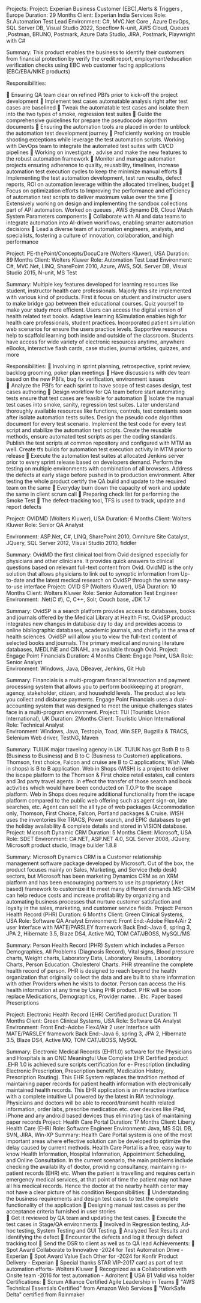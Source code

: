 Projects:
Project: Experian Business Customer (EBC),Alerts & Triggers , Europe              Duration: 29 Months
Client:   Experian India Services                                                                                Role: Sr.Automation Test Lead 
Environment: C#, MVC.Net Core , Azure DevOps, SQL Server DB, Visual Studio 2022, Specflow N-unit, AWS Cloud, Queues ,Postman, BRUNO, Postmark, Azure Data Studio, JIRA, Postmark, Playwright with C#

Summary: This product enables the business to identify their customers from financial protection by verify the credit report, employment/education verification checks using EBC web customer facing applications (EBC/EBA/NIKE products)

Responsibilities:

	Ensuring QA team clear on refined PBI’s prior to kick-off the project development
	Implement test cases automatable analysis right after test cases are baselined
	Tweak the automatable test cases and isolate them into the two types of smoke, regression test suites
	Guide the comprehensive guidelines for prepare the pseudocode algorithm documents
	Ensuring the automation tools are placed in order to unblock the automation test development journey
	Proficiently working on trouble shooting exceptions while leverage the test automation scripts. Working with DevOps team to integrate the automated test suites with CI/CD pipelines
	Working on investigate , advise and make the new features to the robust automation framework
	Monitor and manage automation projects ensuring adherence to quality, reusability, timelines, increase automation test  execution cycles to keep the minimize manual efforts
	Implementing the test automation development, test run results, defect reports, ROI on automation leverage within the allocated timelines, budget
	Focus on optimization efforts to Improving the performance and efficiency of automation test scripts to deliver maximum value over the time
	Extensively working on design and implementing the sandbox collections part of API automation. Worked on queues , AWS dynamo DB, Cloud Watch System Parameters components
	Collaborate with AI and data teams to integrate automation into AI-driven workflows, enabling smarter automation decisions
	Lead a diverse team of automation engineers, analysts, and specialists, fostering a culture of innovation, collaboration, and high performance


Project: PE-thePoint/Concepts/DocuCare (Wolters Kluwer), USA          Duration: 89 Months
Client:    Wolters Kluwer                                                                                          Role: Automation Test Lead
Environment: C#, MVC.Net, LINQ¸ SharePoint 2010, Azure, AWS, SQL Server DB, Visual Studio 2015, N-unit, MS Test

Summary: Multiple key features developed for learning resources like student, instructor health care professionals. Majorly this site implemented with various kind of products. First it focus on student and instructor users to make bridge gap between their educational courses. Quiz yourself to make your study more efficient. Users can access the digital version of health related text books. Adaptive learning &Simulation enables high for health care professionals, student practices. Incorporated patient simulation web scenarios for ensure the users practice levels. Supportive resources help to scaffold learning both inside and outside of the classroom. Students have access for wide variety of electronic resources anytime, anywhere eBooks, interactive flash cards, case studies, journal articles, quizzes, and more

Responsibilities:
	Involving in sprint planning, retrospective, sprint review, backlog grooming, poker plan meetings
	Have discussions with dev team based on the new PBI’s, bug fix verification, environment issues   
	Analyze the PBI’s for each sprint to have scope of test cases design, test cases authoring
	Design workflow for QA team before start automating tests ensure that test cases are feasible for automation 
	Isolate the manual test cases into smoke, sanity, regression test suites. Later understand thoroughly available resources like functions, controls, test constants soon after isolate automation tests suites. Design the pseudo code algorithm document for every test scenario. Implement the test code for every test script and stabilize the automation test scripts. Create the reusable methods, ensure automated test scripts as per the coding standards. Publish the test scripts at common repository and configured with MTM as well. Create tfs builds for automation test execution activity in MTM prior to release
	Execute the automation test suites at allocated Jenkins server prior to every sprint release based on developers demand. Perform the testing on multiple environments with combination of all browsers. Address the defects at early stage before pushed in to production environment. After testing the whole product certify the QA build and update to the required team on the same
	Everyday burn down the capacity of work and update the same in client scrum call
	Preparing check list for performing the Smoke Test
	The defect-tracking tool, TFS is used to track, update and report defects

Project:  OVIDMD (Wolters Kluwer), USA                                                             Duration: 6 Months
Client:    Wolters Kluwer                                                                                              Role: Senior QA Analyst

Environment: ASP.Net, C#, LINQ¸ SharePoint 2010, Omniture Site Catalyst, JQuery, SQL Server 2012, Visual Studio 2010, fiddler

Summary: OvidMD the first clinical tool from Ovid designed especially for physicians and other clinicians. It provides quick answers to clinical questions based on relevant full-text content from Ovid. OvidMD is the only solution that allows physicians to link out to synoptic information from Up-to-date and the latest medical research on OvidSP through the same easy-to-use interface
Project:  OVID SP (Wolters Kluwer), USA                                  Duration: 10 Months
Client:    Wolters Kluwer                                                                  Role: Senior Automation Test Engineer                             
Environment: .Net(C #), C, C++, Solr, Couch base, JDK 1.7

Summary:  OvidSP is a search platform provides access to databases, books and journals offered by the Medical Library at Health First. OvidSP product integrates new changes in database day to day and provides access to online bibliographic databases, academic journals, and chiefly in the area of health sciences. OvidSP will allow you to view the full-text content of selected books and journals. The primary medical and nursing literature databases, MEDLINE and CINAHL are available through Ovid.
Project: Engage Point Financials                                                                                         Duration: 4 Months
Client: Engage Point, USA                                                                                                       Role: Senior Analyst                              
Environment: Windows, Java, DBeaver, Jenkins, Git Hub

Summary:  Financials is a multi-program financial transaction and payment processing system that allows you to perform bookkeeping at program, agency, stakeholder, citizen, and household levels. The product also lets you collect and disburse payments. Engage Point Financials uses a dual-accounting system that was designed to meet the unique challenges states face in a multi-program environment.
Project: TUI (Touristic Union International), UK                                                Duration: 2Months
Client: Touristic Union International                                                                       Role: Technical Analyst                              
Environment: Windows, Java, Testopia, Toad, Win SEP, Bugzilla & TRACS, Selenium Web driver, TestNG, Maven

Summary:  TUIUK major traveling agency in UK .TUIUK has got Both B to B (Business to Business) and B to C (Business to Customer) applications. Thomson, first choice, Falcon and cruise are B to C applications; Wish (Web in shops) is B to B application.
Web in Shops (WISH) is a project to deliver the iscape platform to the Thomson & First choice retail estates, call centers and 3rd party travel agents. In effect the transfer of those search and book activities which would have been conducted on T.O.P to the iscape platform. Web in Shops does require additional functionality from the iscape platform compared to the public web offering such as agent sign-on, late searches, etc. Agent can sell the all type of web packages (Accommodation only, Thomson, First Choice, Falcon, Portland packages & Cruise.
WISH uses the inventories like TRACS, Power search, and EPIC databases to get the holiday availability & complete details and stored in VISION database.
Project: Microsoft Dynamic CRM                                                                             Duration: 5 Months
Client: Microsoft, USA                                                                                                   Role:        SDET
Environment: C#.NET, ASP.NET 4.0, SQL Server 2008, JQuery, Microsoft product studio, Image builder 1.8.8

Summary: Microsoft Dynamics CRM is a Customer relationship management software package developed by Microsoft. Out of the box, the product focuses mainly on Sales, Marketing, and Service (help desk) sectors, but Microsoft has been marketing Dynamics CRM as an XRM platform and has been encouraging partners to use its proprietary (.Net based) framework to customize it to meet many different demands.MS-CRM can help reduce costs and increase profitability by organizing and automating business processes that nurture customer satisfaction and loyalty in the sales, marketing, and customer service fields.
Project: Person Health Record (PHR)                                                             Duration: 6 Months
Client: Green Clinical Systems, USA                                                                  Role: Software QA Analyst
Environment: Front End:-Adobe Flex4/Air 2 user Interface with MATE/PARSLEY framework 
Back End:-Java 6, spring 3, JPA 2, Hibernate 3.5, Blaze DS4, Active MQ, TOM CAT/JBOSS, MySQL/MS

Summary:  Person Health Record (PHR) System which includes a Person Demographics, All Problems (Diagnosis Record), Vital signs, Blood pressure charts, Weight charts, Laboratory Data, Laboratory Results, Laboratory Charts, Person Education. Cholesterol Charts. PHR streamline the complete health record of person. PHR is designed to reach beyond the health organization that originally collect the data and are built to share information with other Providers when he visits to doctor. Person can access the His health information at any time by Using PHR product. PHR will be soon replace Medications, Demographics, Provider name. . Etc. Paper based Prescriptions

Project: Electronic Health Record (EHR) Certified product                   Duration: 11 Months
Client: Green Clinical Systems, USA                                                                Role: Software QA Analyst
Environment: Front End:-Adobe Flex4/Air 2 user Interface with MATE/PARSLEY framework 
Back End:-Java 6, spring 3, JPA 2, Hibernate 3.5, Blaze DS4, Active MQ, TOM CAT/JBOSS, MySQL

Summary:  Electronic Medical Records (EHR1.0) software for the Physicians and Hospitals is an ONC Meaningful Use Complete EHR Certified product .EHR 1.0 is achieved sure scripts certification for e- Prescription (including Electronic Prescription, Prescription benefit, Medication History, Prescription Routing). This EHR System replaces the tradition method of maintaining paper records for patient health information with electronically maintained health records. This EHR application is an interactive interface with a complete intuitive UI powered by the latest in RIA technology. Physicians and doctors will be able to record/transmit health related information, order labs, prescribe medication etc. over devices like iPad, iPhone and any android based devices thus eliminating task of maintaining paper records
Project: Health Care Portal                                                                                    Duration: 17 Months
Client: Liberty Health Care (EHR)                                                                       Role: Software Engineer
Environment: Java, MS SQL DB, SVN, JIRA, Win-XP 
Summary:  Health Care Portal system is one of the most important areas where effective solution can be developed to optimize the delay caused by current methods. Health Care Portal is a free, easy way to know Health Information, Hospital Information, Appointment Scheduling, and Online Consultation. In the current scenario, the main problems include checking the availability of doctor, providing consultancy, maintaining in-patient records (EHR) etc. When the patient is travelling and requires certain emergency medical services, at that point of time the patient may not have all his medical records. Hence the doctor at the nearby health center may not have a clear picture of his condition
Responsibilities: 
	Understanding the business requirements and design test cases to test the complete functionality of the application
	Designing manual test cases as per the acceptance criteria furnished in user stories  
	Get it reviewed by QA team and updating the test cases.
	Execute the test cases in Stage/QA environments
	Involved in Regression testing, Ad-hoc testing, System Testing and GUI Testing.
	Analyzed Test Results and identifying the defect 
	Encounter the defects and log it through defect tracking tool
	Send the DSR to client as well as to QA lead
Achievements:
	Spot Award Collaborate to Innovative -2024 for Test Automation Drive -Experian
	Spot Award Value Each Other for -2024 for Konfir Product Delivery  - Experian
	Special thanks STAR VIP-2017 card as part of test automation efforts- Wolters Kluwer
	Recognized as a Collaboration with  Onsite team -2016 for test automation - Adroitent
	USA B1 Valid visa holder
Certifications:
	Scrum Alliance Certified Agile Leadership in Teams
	“AWS Technical Essentials Certified" from Amazon Web Services
	"WorkSafe Delta" certified from Rainmaker
